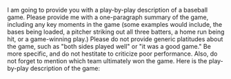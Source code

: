 I am going to provide you with a play-by-play description of a baseball game.
Please provide me with a one-paragraph summary of the game, including any key
moments in the game (some examples would include, the bases being loaded, a
pitcher striking out all three batters, a home run being hit, or a game-winning
play.) Please do not provide generic platitudes about the game, such as "both
sides played well" or "it was a good game." Be more specific, and do not
hestitate to criticize poor performance. Also, do not forget to mention which
team ultimately won the game. Here is the play-by-play description of the game: 

